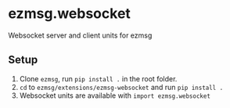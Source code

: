 # ezmsg.websocket

Websocket server and client units for ezmsg

## Setup
1. Clone `ezmsg`, run `pip install .` in the root folder.
2. `cd` to `ezmsg/extensions/ezmsg-websocket` and run `pip install .`
3. Websocket units are available with `import ezmsg.websocket`

